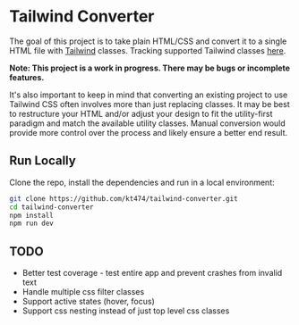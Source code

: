 # Tailwind Converter

The goal of this project is to take plain HTML/CSS and convert it to a
single HTML file with [Tailwind](https://tailwindcss.com/) classes. Tracking supported
Tailwind classes [here](SupportedClasses.md).

**Note: This project is a work in progress. There may be bugs or incomplete features.**

It's also important to keep in mind that converting an existing project to use Tailwind CSS often involves more than just replacing classes. It may be best to restructure your HTML and/or adjust your design to fit the utility-first paradigm and match the available utility classes. Manual conversion would provide more control over the process and likely ensure a better end result.

## Run Locally

Clone the repo, install the dependencies and run in a local environment:

```bash
git clone https://github.com/kt474/tailwind-converter.git
cd tailwind-converter
npm install
npm run dev
```

## TODO

- Better test coverage - test entire app and prevent crashes from invalid text
- Handle multiple css filter classes
- Support active states (hover, focus)
- Support css nesting instead of just top level css classes
